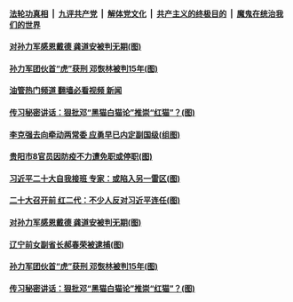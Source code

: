 ####  [法轮功真相](../../../../basic/blob/master/README.md?t=09212101) &nbsp;|&nbsp; [九评共产党](../../../../9ping.md/blob/master/README.md?t=09212101) &nbsp;|&nbsp; [解体党文化](../../../../jtdwh.md/blob/master/README.md?t=09212101)  &nbsp;|&nbsp; [共产主义的终极目的](../../../../gczydzjmd.md/blob/master/README.md?t=09212101) &nbsp;|&nbsp; [魔鬼在统治我们的世界](../../../../mgztzwmdsj.md/blob/master/README.md?t=09212101) 

#### [对孙力军感恩戴德 龚道安被判无期(图)](../pages/p2/1017201.md?t=09212101) 

#### [孙力军团伙首“虎”获刑 邓恢林被判15年(图)](../pages/p2/1017198.md?t=09212101) 

#### [油管热门频道 翻墙必看视频 新闻](http://45.76.130.85:81/youtube.html?09212101)

#### [传习秘密讲话：狠批邓“黑猫白猫论”推崇“红猫”？(图)](../pages/p2/1016973.md?t=09212101) 

#### [李克强去向牵动两常委 应勇早已内定副国级(组图)](../pages/p2/1016099.md?t=09212101) 

#### [贵阳市8官员因防疫不力遭免职或停职(图)](../pages/p2/1017003.md?t=09212101) 

#### [习近平二十大自我接班 专家：或陷入另一雷区(图)](../pages/p2/1016980.md?t=09212101) 

#### [二十大召开前 红二代：不少人反对习近平连任(图)](../pages/p2/1017214.md?t=09212101) 



#### [对孙力军感恩戴德 龚道安被判无期(图)](../pages/p2/1017201.md?t=09212101) 

#### [辽宁前女副省长郝春荣被逮捕(图)](../pages/p2/1017194.md?t=09212101) 

#### [孙力军团伙首“虎”获刑 邓恢林被判15年(图)](../pages/p2/1017198.md?t=09212101) 










#### [传习秘密讲话：狠批邓“黑猫白猫论”推崇“红猫”？(图)](../pages/p2/1016973.md?t=09212101) 





<img src='http://gfw-breaker.win/goodnews/indexes/p2.md' width='0px' height='0px'/>
